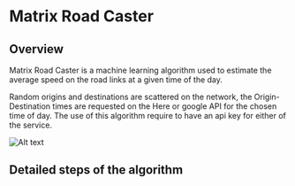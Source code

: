 
# Matrix Road Caster

## Overview

Matrix Road Caster is a machine learning algorithm used to estimate the average speed on the road links at a given time of the day.

Random origins and destinations are scattered on the network, the Origin-Destination times are requested on the Here or google API for the chosen time of day. The use of this algorithm require to have an api key for either of the service.

![Alt text](/microservice/overview_matrix_road_caster.png)

## Detailed steps of the algorithm
